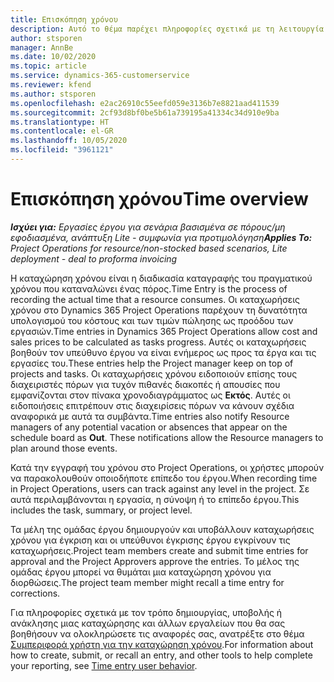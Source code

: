 ```yaml
---
title: Επισκόπηση χρόνου
description: Αυτό το θέμα παρέχει πληροφορίες σχετικά με τη λειτουργία χρόνου στο Dynamics 365 Project Operations.
author: stsporen
manager: AnnBe
ms.date: 10/02/2020
ms.topic: article
ms.service: dynamics-365-customerservice
ms.reviewer: kfend
ms.author: stsporen
ms.openlocfilehash: e2ac26910c55eefd059e3136b7e8821aad411539
ms.sourcegitcommit: 2cf93d8bf0be5b61a739195a41334c34d910e9ba
ms.translationtype: HT
ms.contentlocale: el-GR
ms.lasthandoff: 10/05/2020
ms.locfileid: "3961121"
---
```

# <a name="time-overview"></a><span data-ttu-id="39816-103">Επισκόπηση χρόνου</span><span class="sxs-lookup"><span data-stu-id="39816-103">Time overview</span></span>

<span data-ttu-id="39816-104">_**Ισχύει για:** Εργασίες έργου για σενάρια βασισμένα σε πόρους/μη εφοδιασμένα, ανάπτυξη Lite - συμφωνία για προτιμολόγηση_</span><span class="sxs-lookup"><span data-stu-id="39816-104">_**Applies To:** Project Operations for resource/non-stocked based scenarios, Lite deployment - deal to proforma invoicing_</span></span>

<span data-ttu-id="39816-105">Η καταχώρηση χρόνου είναι η διαδικασία καταγραφής του πραγματικού χρόνου που καταναλώνει ένας πόρος.</span><span class="sxs-lookup"><span data-stu-id="39816-105">Time Entry is the process of recording the actual time that a resource consumes.</span></span> <span data-ttu-id="39816-106">Οι καταχωρήσεις χρόνου στο Dynamics 365 Project Operations παρέχουν τη δυνατότητα υπολογισμού του κόστους και των τιμών πώλησης ως προόδου των εργασιών.</span><span class="sxs-lookup"><span data-stu-id="39816-106">Time entries in Dynamics 365 Project Operations allow cost and sales prices to be calculated as tasks progress.</span></span> <span data-ttu-id="39816-107">Αυτές οι καταχωρήσεις βοηθούν τον υπεύθυνο έργου να είναι ενήμερος ως προς τα έργα και τις εργασίες του.</span><span class="sxs-lookup"><span data-stu-id="39816-107">These entries help the Project manager keep on top of projects and tasks.</span></span> <span data-ttu-id="39816-108">Οι καταχωρήσεις χρόνου ειδοποιούν επίσης τους διαχειριστές πόρων για τυχόν πιθανές διακοπές ή απουσίες που εμφανίζονται στον πίνακα χρονοδιαγράμματος ως **Εκτός**. Αυτές οι ειδοποιήσεις επιτρέπουν στις διαχειρίσεις πόρων να κάνουν σχέδια αναφορικά με αυτά τα συμβάντα.</span><span class="sxs-lookup"><span data-stu-id="39816-108">Time entries also notify Resource managers of any potential vacation or absences that appear on the schedule board as **Out**. These notifications allow the Resource managers to plan around those events.</span></span>

<span data-ttu-id="39816-109">Κατά την εγγραφή του χρόνου στο Project Operations, οι χρήστες μπορούν να παρακολουθούν οποιοδήποτε επίπεδο του έργου.</span><span class="sxs-lookup"><span data-stu-id="39816-109">When recording time in Project Operations, users can track against any level in the project.</span></span> <span data-ttu-id="39816-110">Σε αυτά περιλαμβάνονται η εργασία, η σύνοψη ή το επίπεδο έργου.</span><span class="sxs-lookup"><span data-stu-id="39816-110">This includes the task, summary, or project level.</span></span>

<span data-ttu-id="39816-111">Τα μέλη της ομάδας έργου δημιουργούν και υποβάλλουν καταχωρήσεις χρόνου για έγκριση και οι υπεύθυνοι έγκρισης έργου εγκρίνουν τις καταχωρήσεις.</span><span class="sxs-lookup"><span data-stu-id="39816-111">Project team members create and submit time entries for approval and the Project Approvers approve the entries.</span></span> <span data-ttu-id="39816-112">Το μέλος της ομάδας έργου μπορεί να θυμάται μια καταχώρηση χρόνου για διορθώσεις.</span><span class="sxs-lookup"><span data-stu-id="39816-112">The project team member might recall a time entry for corrections.</span></span>

<span data-ttu-id="39816-113">Για πληροφορίες σχετικά με τον τρόπο δημιουργίας, υποβολής ή ανάκλησης μιας καταχώρησης και άλλων εργαλείων που θα σας βοηθήσουν να ολοκληρώσετε τις αναφορές σας, ανατρέξτε στο θέμα [Συμπεριφορά χρήστη για την καταχώρηση χρόνου](ui-behavior-time.md).</span><span class="sxs-lookup"><span data-stu-id="39816-113">For information about how to create, submit, or recall an entry, and other tools to help complete your reporting, see [Time entry user behavior](ui-behavior-time.md).</span></span>


